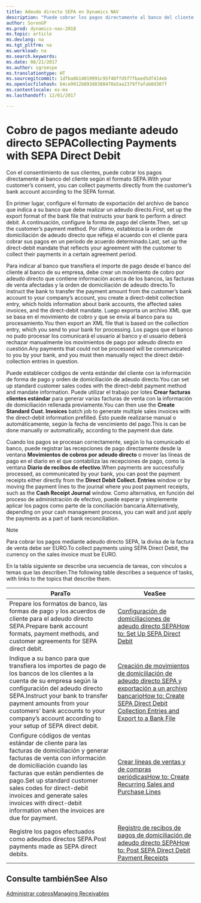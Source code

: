 ```yaml
---
title: Adeudo directo SEPA en Dynamics NAV
description: "Puede cobrar los pagos directamente al banco del cliente según el formato SEPA."
author: SorenGP
ms.prod: dynamics-nav-2018
ms.topic: article
ms.devlang: na
ms.tgt_pltfrm: na
ms.workload: na
ms.search.keywords: 
ms.date: 08/21/2017
ms.author: sgroespe
ms.translationtype: HT
ms.sourcegitcommit: 1dfba8b14019991c95f40ffd5f7fbaed5df414eb
ms.openlocfilehash: b4ce9912b893d8308470a5aa2379ffafab0d307f
ms.contentlocale: es-mx
ms.lasthandoff: 12/01/2017

---
```

# <a name="collecting-payments-with-sepa-direct-debit"></a><span data-ttu-id="4da1b-103">Cobro de pagos mediante adeudo directo SEPA</span><span class="sxs-lookup"><span data-stu-id="4da1b-103">Collecting Payments with SEPA Direct Debit</span></span>
<span data-ttu-id="4da1b-104">Con el consentimiento de sus clientes, puede cobrar los pagos directamente al banco del cliente según el formato SEPA.</span><span class="sxs-lookup"><span data-stu-id="4da1b-104">With your customer’s consent, you can collect payments directly from the customer’s bank account according to the SEPA format.</span></span>  

 <span data-ttu-id="4da1b-105">En primer lugar, configure el formato de exportación del archivo de banco que indica a su banco que debe realizar un adeudo directo.</span><span class="sxs-lookup"><span data-stu-id="4da1b-105">First, set up the export format of the bank file that instructs your bank to perform a direct debit.</span></span> <span data-ttu-id="4da1b-106">A continuación, configure la forma de pago del cliente.</span><span class="sxs-lookup"><span data-stu-id="4da1b-106">Then, set up the customer’s payment method.</span></span> <span data-ttu-id="4da1b-107">Por último, establezca la orden de domiciliación de adeudo directo que refleja el acuerdo con el cliente para cobrar sus pagos en un período de acuerdo determinado.</span><span class="sxs-lookup"><span data-stu-id="4da1b-107">Last, set up the direct-debit mandate that reflects your agreement with the customer to collect their payments in a certain agreement period.</span></span>  

 <span data-ttu-id="4da1b-108">Para indicar al banco que transfiera el importe de pago desde el banco del cliente al banco de su empresa, debe crear un movimiento de cobro por adeudo directo que contiene información acerca de los bancos, las facturas de venta afectadas y la orden de domiciliación de adeudo directo.</span><span class="sxs-lookup"><span data-stu-id="4da1b-108">To instruct the bank to transfer the payment amount from the customer’s bank account to your company’s account, you create a direct-debit collection entry, which holds information about bank accounts, the affected sales invoices, and the direct-debit mandate.</span></span> <span data-ttu-id="4da1b-109">Luego exporta un archivo XML que se basa en el movimiento de cobro y que se envía al banco para su procesamiento.</span><span class="sxs-lookup"><span data-stu-id="4da1b-109">You then export an XML file that is based on the collection entry, which you send to your bank for processing.</span></span> <span data-ttu-id="4da1b-110">Los pagos que el banco no pudo procesar los comunicará el usuario al banco y el usuario deberá rechazar manualmente los movimientos de pago por adeudo directo en cuestión.</span><span class="sxs-lookup"><span data-stu-id="4da1b-110">Any payments that could not be processed will be communicated to you by your bank, and you must then manually reject the direct debit-collection entries in question.</span></span>  

 <span data-ttu-id="4da1b-111">Puede establecer códigos de venta estándar del cliente con la información de forma de pago y orden de domiciliación de adeudo directo.</span><span class="sxs-lookup"><span data-stu-id="4da1b-111">You can set up standard customer sales codes with the direct-debit payment method and mandate information.</span></span> <span data-ttu-id="4da1b-112">Puede utilizar el trabajo por lotes **Crear facturas clientes estándar** para generar varias facturas de venta con la información de domiciliación rellenada previamente.</span><span class="sxs-lookup"><span data-stu-id="4da1b-112">You can then use the **Create Standard Cust. Invoices** batch job to generate multiple sales invoices with the direct-debit information prefilled.</span></span> <span data-ttu-id="4da1b-113">Esto puede realizarse manual o automáticamente, según la fecha de vencimiento del pago.</span><span class="sxs-lookup"><span data-stu-id="4da1b-113">This is can be done manually or automatically, according to the payment due date.</span></span>  

 <span data-ttu-id="4da1b-114">Cuando los pagos se procesan correctamente, según lo ha comunicado el banco, puede registrar las recepciones de pago directamente desde la ventana **Movimientos de cobros por adeudo directo** o mover las líneas de pago en el diario en el que contabiliza las recepciones de pago, como la ventana **Diario de recibos de efectivo**.</span><span class="sxs-lookup"><span data-stu-id="4da1b-114">When payments are successfully processed, as communicated by your bank, you can post the payment receipts either directly from the **Direct Debit Collect. Entries** window or by moving the payment lines to the journal where you post payment receipts, such as the **Cash Receipt Journal** window.</span></span> <span data-ttu-id="4da1b-115">Como alternativa, en función del proceso de administración de efectivo, puede esperar y simplemente aplicar los pagos como parte de la conciliación bancaria.</span><span class="sxs-lookup"><span data-stu-id="4da1b-115">Alternatively, depending on your cash management process, you can wait and just apply the payments as a part of bank reconciliation.</span></span>  

> [!NOTE]  
>  <span data-ttu-id="4da1b-116">Para cobrar los pagos mediante adeudo directo SEPA, la divisa de la factura de venta debe ser EURO.</span><span class="sxs-lookup"><span data-stu-id="4da1b-116">To collect payments using SEPA Direct Debit, the currency on the sales invoice must be EURO.</span></span>  

 <span data-ttu-id="4da1b-117">En la tabla siguiente se describe una secuencia de tareas, con vínculos a temas que las describen.</span><span class="sxs-lookup"><span data-stu-id="4da1b-117">The following table describes a sequence of tasks, with links to the topics that describe them.</span></span>   

|<span data-ttu-id="4da1b-118">**Para**</span><span class="sxs-lookup"><span data-stu-id="4da1b-118">**To**</span></span>|<span data-ttu-id="4da1b-119">**Vea**</span><span class="sxs-lookup"><span data-stu-id="4da1b-119">**See**</span></span>|  
|------------|-------------|  
|<span data-ttu-id="4da1b-120">Prepare los formatos de banco, las formas de pago y los acuerdos de cliente para el adeudo directo SEPA.</span><span class="sxs-lookup"><span data-stu-id="4da1b-120">Prepare bank account formats, payment methods, and customer agreements for SEPA direct debit.</span></span>|[<span data-ttu-id="4da1b-121">Configuración de domiciliaciones de adeudo directo SEPA</span><span class="sxs-lookup"><span data-stu-id="4da1b-121">How to: Set Up SEPA Direct Debit</span></span>](finance-how-to-set-up-sepa-direct-debit.md)|  
|<span data-ttu-id="4da1b-122">Indique a su banco para que transfiera los importes de pago de los bancos de los clientes a la cuenta de su empresa según la configuración del adeudo directo SEPA.</span><span class="sxs-lookup"><span data-stu-id="4da1b-122">Instruct your bank to transfer payment amounts from your customers’ bank accounts to your company’s account according to your setup of SEPA direct debit.</span></span>|[<span data-ttu-id="4da1b-123">Creación de movimientos de domiciliación de adeudo directo SEPA y exportación a un archivo bancario</span><span class="sxs-lookup"><span data-stu-id="4da1b-123">How to: Create SEPA Direct Debit Collection Entries and Export to a Bank File</span></span>](finance-how-create-sepa-direct-debit-collection-entries-export-bank-file.md)|  
|<span data-ttu-id="4da1b-124">Configure códigos de ventas estándar de cliente para las facturas de domiciliación y generar facturas de venta con información de domiciliación cuando las facturas que están pendientes de pago.</span><span class="sxs-lookup"><span data-stu-id="4da1b-124">Set up standard customer sales codes for direct-debit invoices and generate sales invoices with direct-debit information when the invoices are due for payment.</span></span>|[<span data-ttu-id="4da1b-125">Crear líneas de ventas y de compras periódicas</span><span class="sxs-lookup"><span data-stu-id="4da1b-125">How to: Create Recurring Sales and Purchase Lines</span></span>](sales-how-work-standard-lines.md)|  
|<span data-ttu-id="4da1b-126">Registre los pagos efectuados como adeudos directos SEPA.</span><span class="sxs-lookup"><span data-stu-id="4da1b-126">Post payments made as SEPA direct debits.</span></span>|[<span data-ttu-id="4da1b-127">Registro de recibos de pagos de domiciliación de adeudo directo SEPA</span><span class="sxs-lookup"><span data-stu-id="4da1b-127">How to: Post SEPA Direct Debit Payment Receipts</span></span>](finance-how-to-post-sepa-direct-debit-payment-receipts.md)|  

## <a name="see-also"></a><span data-ttu-id="4da1b-128">Consulte también</span><span class="sxs-lookup"><span data-stu-id="4da1b-128">See Also</span></span>  
[<span data-ttu-id="4da1b-129">Administrar cobros</span><span class="sxs-lookup"><span data-stu-id="4da1b-129">Managing Receivables</span></span>](receivables-manage-receivables.md)


